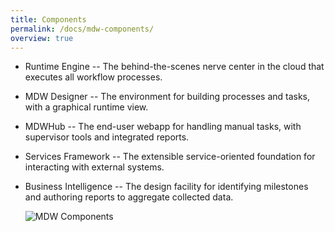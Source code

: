 ```yaml
---
title: Components
permalink: /docs/mdw-components/
overview: true
---
```


 - Runtime Engine 
 -- The behind-the-scenes nerve center in the cloud that executes all workflow processes.   
 - MDW Designer 
 -- The environment for building processes and tasks, with a graphical runtime view.  
 - MDWHub 
 -- The end-user webapp for handling manual tasks, with supervisor tools and integrated reports. 
 - Services Framework 
 -- The extensible service-oriented foundation for interacting with external systems. 
 - Business Intelligence 
 -- The design facility for identifying milestones and authoring reports to aggregate collected data.

    ![MDW Components](../../img/MdwComponents.png)
